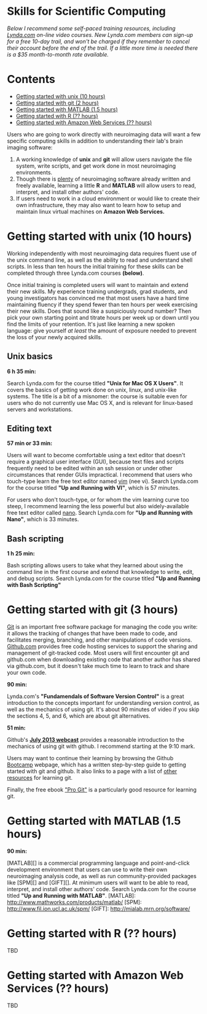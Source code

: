 # Skills for Scientific Computing

_Below I recommend some self-paced training resources, including [Lynda.com][] on-line video courses. New Lynda.com members can sign-up for a free 10-day trail, and won't be charged if they remember to cancel their account before the end of the trail. If a little more time is needed there is a $35 month-to-month rate available._

Contents
=================

  * [Getting started with unix (10 hours)](#getting-started-with-unix-10-hours)
  * [Getting started with git (2 hours)](#getting-started-with-git-2-hours)
  * [Getting started with MATLAB (1.5 hours)](#getting-started-with-matlab-15-hours)
  * [Getting started with R (?? hours)](#getting-started-with-r--hours)
  * [Getting started with Amazon Web Services (?? hours)](#getting-started-with-amazon-web-services--hours)


Users who are going to work directly with neuroimaging data will want a few specific computing skills in addition to understanding their lab's brain imaging software:

1. A working knowledge of **unix** and **git** will allow users navigate the file system, write scripts, and get work done in most neuroimaging environments.  
2. Though there is [plenty](http://www.nitrc.org) of neuroimaging software already written and freely available, learning a little **R** and **MATLAB** will allow users to read, interpret, and install other authors' code.
3. If users need to work in a cloud environment or would like to create their own infrastructure, they may also want to learn how to setup and maintain linux virtual machines on **Amazon Web Services.** 


# Getting started with unix (10 hours)

Working independently with most neuroimaging data requires fluent use of the unix command line, as well as the ability to read and understand shell scripts.  In less than ten hours the initial training for these skills can be completed through three Lynda.com courses **(below)**. 

Once initial training is completed users will want to maintain and extend their new skills. My experience training undergrads, grad students, and young investigators has convinced me that most users have a hard time maintaining fluency if they spend fewer than ten hours per week exercising their new skills. Does that sound like a suspiciously round number? Then pick your own starting point and titrate hours per week up or down until you find the limits of your retention. It's just like learning a new spoken language: give yourself _at least_ the amount of exposure needed to prevent the loss of your newly acquired skills.

## Unix basics

**6 h 35 min:** 

Search Lynda.com for the course titled **"Unix for Mac OS X Users"**. It covers the basics of getting work done on unix, linux, and unix-like systems. The title is a bit of a misnomer: the course is suitable even for users who do not currently use Mac OS X, and is relevant for linux-based servers and workstations.

## Editing text

**57 min or 33 min:** 

Users will want to become comfortable using a text editor that doesn't require a graphical user interface (GUI), because text files and scripts frequently need to be edited within an ssh session or under other circumstances that render GUIs impractical. I recommend that users who touch-type learn the free text editor named [vim][] (nee vi). Search Lynda.com for the course titled **"Up and Running with VI"**, which is 57 minutes. 

For users who don't touch-type, or for whom the vim learning curve too steep, I recommend learning the less powerful but also widely-available free text editor called [nano][]. Search Lynda.com for **"Up and Running with Nano"**, which is 33 minutes.

[vim]: http://www.vim.org/others.php
[nano]: https://en.wikipedia.org/wiki/GNU_nano

## Bash scripting

**1 h 25 min:** 

Bash scripting allows users to take what they learned about using the command line in the first course and extend that knowledge to write, edit, and debug scripts. Search Lynda.com for the course titled **"Up and Running with Bash Scripting"**

[Lynda.com]: http://www.lynda.com

# Getting started with git (3 hours)

[Git][] is an important free software package for managing the code you write: it allows the tracking of changes that have been made to code, and facilitates merging, branching, and other manipulations of code versions. [Github.com][] provides free code hosting services to support the sharing and management of git-tracked code. Most users will first encounter git and github.com when downloading existing code that another author has shared via github.com, but it doesn't take much time to learn to track and share your own code.

**90 min:**

Lynda.com's **"Fundamendals of Software Version Control"** is a great introduction to the concepts important for understanding version control, as well as the mechanics of using git. It's about 90 minutes of video if you skip the sections 4, 5, and 6, which are about git alternatives.

**51 min:**

Github's **[July 2013 webcast][]** provides a reasonable introduction to the mechanics of using git with github. I recommend starting at the 9:10 mark.

Users may want to continue their learning by browsing the Github [Bootcamp][] webpage, which has a written step-by-step guide to  getting started with git and github. It also links to a page with a list of [other resources][] for learning git.

Finally, the free ebook ["Pro Git"][] is a particularly good resource for learning git. 

[Git]: https://git-scm.com
[Github.com]: http://github.com
[Bootcamp]: https://help.github.com/categories/bootcamp/
[other resources]: https://help.github.com/articles/good-resources-for-learning-git-and-github
[July 2013 webcast]: https://www.youtube.com/watch?v=U8GBXvdmHT4
["Pro Git"]: https://git-scm.com/book

# Getting started with MATLAB (1.5 hours)

**90 min:**

[MATLAB][] is a commercial programming language and point-and-click development environment that users can use to write their own neuroimaging analysis code, as well as run community-provided packages like [SPM][] and [GIFT][]. At minimum users will want to be able to read, interpret, and install other authors' code. Search Lynda.com for the course titled **"Up and Running with MATLAB"**.
[MATLAB]: http://www.mathworks.com/products/matlab/ 
[SPM]: http://www.fil.ion.ucl.ac.uk/spm/
[GIFT]: http://mialab.mrn.org/software/



# Getting started with R (?? hours)

TBD


# Getting started with Amazon Web Services (?? hours)

TBD


